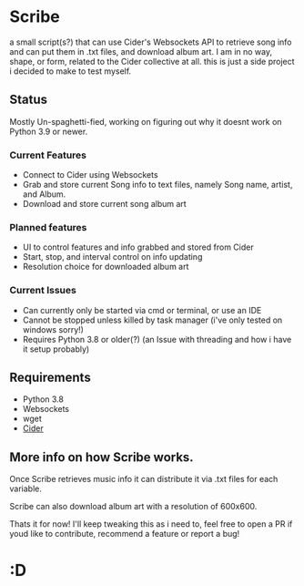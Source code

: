 # Scribe
a small script(s?) that can use Cider's Websockets API to retrieve song info and can put them in .txt files, and download album art.
I am in no way, shape, or form, related to the Cider collective at all. this is just a side project i decided to make to test myself.

## Status
Mostly Un-spaghetti-fied, working on figuring out why it doesnt work on Python 3.9 or newer.

### Current Features
* Connect to Cider using Websockets
* Grab and store current Song info to text files, namely Song name, artist, and Album.
* Download and store current song album art

### Planned features
* UI to control features and info grabbed and stored from Cider
* Start, stop, and interval control on info updating
* Resolution choice for downloaded album art

### Current Issues
* Can currently only be started via cmd or terminal, or use an IDE
* Cannot be stopped unless killed by task manager (i've only tested on windows sorry!)
* Requires Python 3.8 or older(?) (an Issue with threading and how i have it setup probably)

## Requirements
* Python 3.8
* Websockets
* wget
* [Cider](https://cider.sh)

## More info on how Scribe works.
Once Scribe retrieves music info it can distribute it via .txt files for each variable.

Scribe can also download album art with a resolution of 600x600.

Thats it for now! I'll keep tweaking this as i need to, feel free to open a PR if youd like to contribute, recommend a feature or report a bug!
# :D
